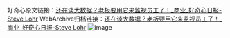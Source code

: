 好奇心原文链接：[还在谈大数据？老板要用它来监视员工了！_商业_好奇心日报-Steve Lohr](https://www.qdaily.com/articles/1325.html)
WebArchive归档链接：[还在谈大数据？老板要用它来监视员工了！_商业_好奇心日报-Steve Lohr](http://web.archive.org/web/20190623145835/https://www.qdaily.com/articles/1325.html)
![image](http://ww3.sinaimg.cn/large/007d5XDply1g3v4e5f35cj30u04w21ky)